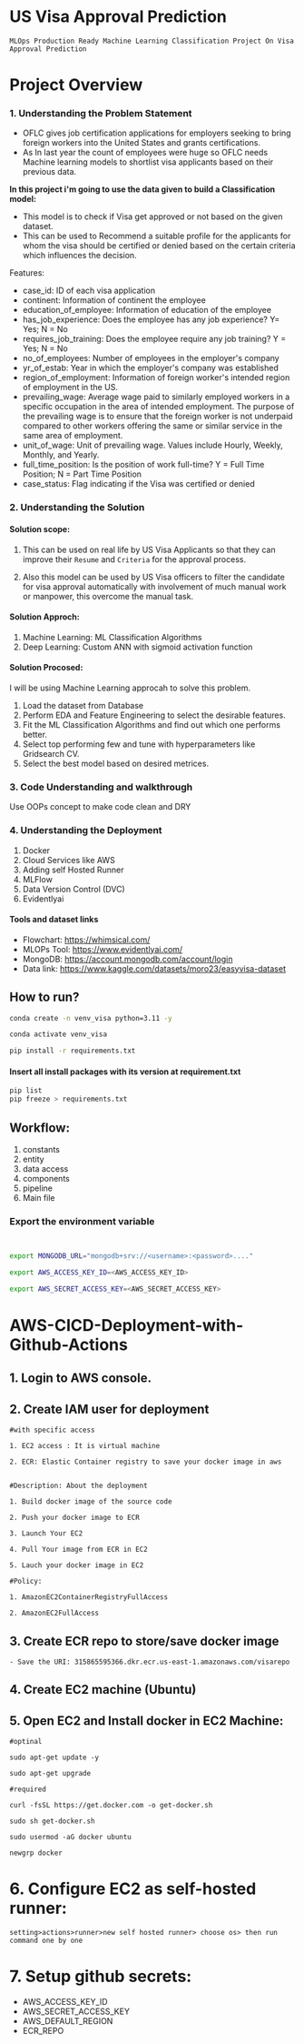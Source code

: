# US Visa Approval Prediction

`MLOps Production Ready Machine Learning Classification Project On Visa Approval Prediction`

# Project Overview

### 1. Understanding the Problem Statement

* OFLC gives job certification applications for employers seeking to bring foreign workers into the United States and grants certifications.
* As In last year the count of employees were huge so OFLC needs Machine learning models to shortlist visa applicants based on their previous data.

**In this project i'm going to use the data given to build a Classification model:**

* This model is to check if Visa get approved or not based on the given dataset.
* This can be used to Recommend a suitable profile for the applicants for whom the visa should be certified or denied based on the certain criteria which influences the decision.



Features:

- case_id: ID of each visa application
- continent: Information of continent the employee
- education_of_employee: Information of education of the employee
- has_job_experience: Does the employee has any job experience? Y= Yes; N = No
- requires_job_training: Does the employee require any job training? Y = Yes; N = No
- no_of_employees: Number of employees in the employer's company
- yr_of_estab: Year in which the employer's company was established
- region_of_employment: Information of foreign worker's intended region of employment in the US.
- prevailing_wage: Average wage paid to similarly employed workers in a specific occupation in the area of intended employment. The purpose of the prevailing wage is to ensure that the foreign worker is not underpaid compared to other workers offering the same or similar service in the same area of employment.
- unit_of_wage: Unit of prevailing wage. Values include Hourly, Weekly, Monthly, and Yearly.
- full_time_position: Is the position of work full-time? Y = Full Time Position; N = Part Time Position
- case_status: Flag indicating if the Visa was certified or denied


### 2. Understanding the Solution

#### Solution scope:

1. This can be used on real life by US Visa Applicants so that they can improve their `Resume` and `Criteria` for the approval process.

2. Also this model can be used by US Visa officers to filter the candidate for visa approval automatically with involvement of much manual work or manpower, this overcome the manual task.

#### Solution Approch:

1. Machine Learning: ML Classification Algorithms
2. Deep Learning: Custom ANN with sigmoid activation function

#### Solution Procosed:

I will be using Machine Learning approcah to solve this problem.

1. Load the dataset from Database
2. Perform EDA and Feature Engineering to select the desirable features.
3. Fit the ML Classification Algorithms and find out which one performs better.
4. Select top performing few and tune with hyperparameters like Gridsearch CV.
5. Select the best model based on desired metrices.

### 3. Code Understanding and walkthrough

Use OOPs concept to make code clean and DRY

### 4. Understanding the Deployment

1. Docker
2. Cloud Services like AWS
3. Adding self Hosted Runner
4. MLFlow
5. Data Version Control (DVC)
6. Evidentlyai

#### Tools and dataset links

- Flowchart: https://whimsical.com/
- MLOPs Tool: https://www.evidentlyai.com/
- MongoDB: https://account.mongodb.com/account/login
- Data link: https://www.kaggle.com/datasets/moro23/easyvisa-dataset

## How to run?

```bash
conda create -n venv_visa python=3.11 -y
```

```bash
conda activate venv_visa
```

```bash
pip install -r requirements.txt
```

#### Insert all install packages with its version at requirement.txt

```bash
pip list
pip freeze > requirements.txt
```

## Workflow:

1. constants
2. entity
3. data access
4. components
5. pipeline
6. Main file

### Export the environment variable

```bash


export MONGODB_URL="mongodb+srv://<username>:<password>...."

export AWS_ACCESS_KEY_ID=<AWS_ACCESS_KEY_ID>

export AWS_SECRET_ACCESS_KEY=<AWS_SECRET_ACCESS_KEY>


```

# AWS-CICD-Deployment-with-Github-Actions

## 1. Login to AWS console.

## 2. Create IAM user for deployment

    #with specific access

    1. EC2 access : It is virtual machine

    2. ECR: Elastic Container registry to save your docker image in aws


    #Description: About the deployment

    1. Build docker image of the source code

    2. Push your docker image to ECR

    3. Launch Your EC2

    4. Pull Your image from ECR in EC2

    5. Lauch your docker image in EC2

    #Policy:

    1. AmazonEC2ContainerRegistryFullAccess

    2. AmazonEC2FullAccess

## 3. Create ECR repo to store/save docker image

    - Save the URI: 315865595366.dkr.ecr.us-east-1.amazonaws.com/visarepo

## 4. Create EC2 machine (Ubuntu)

## 5. Open EC2 and Install docker in EC2 Machine:

    #optinal

    sudo apt-get update -y

    sudo apt-get upgrade

    #required

    curl -fsSL https://get.docker.com -o get-docker.sh

    sudo sh get-docker.sh

    sudo usermod -aG docker ubuntu

    newgrp docker

# 6. Configure EC2 as self-hosted runner:

    setting>actions>runner>new self hosted runner> choose os> then run command one by one

# 7. Setup github secrets:

- AWS_ACCESS_KEY_ID
- AWS_SECRET_ACCESS_KEY
- AWS_DEFAULT_REGION
- ECR_REPO
